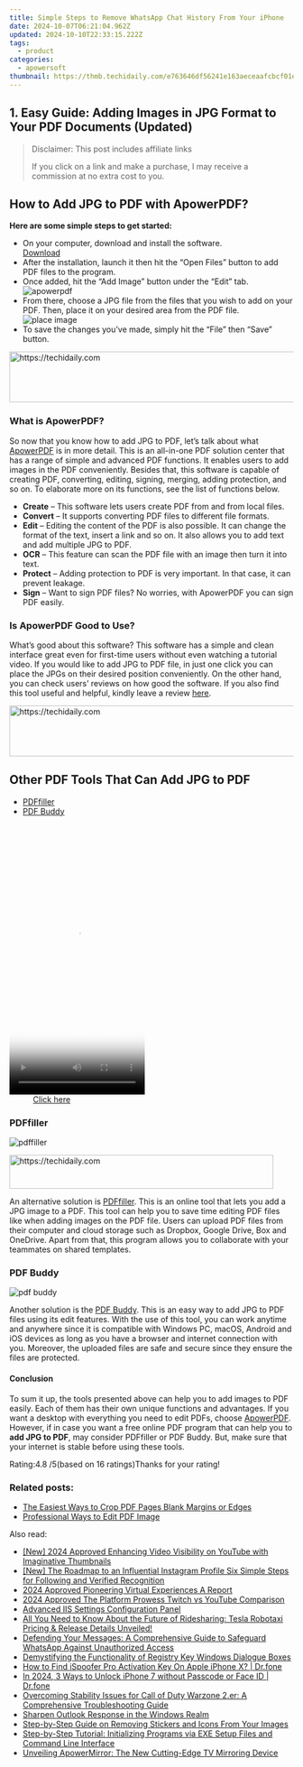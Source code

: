 ```yaml
---
title: Simple Steps to Remove WhatsApp Chat History From Your iPhone
date: 2024-10-07T06:21:04.962Z
updated: 2024-10-10T22:33:15.222Z
tags:
  - product
categories:
  - apowersoft
thumbnail: https://thmb.techidaily.com/e763646df56241e163aeceaafcbcf01e71b694cfa53e5f00bb7e352c2dad15fc.jpg
---
```


## 1. Easy Guide: Adding Images in JPG Format to Your PDF Documents (Updated)

>  Disclaimer: This post includes affiliate links
>
>  If you click on a link and make a purchase, I may receive a commission at no extra cost to you.
>

## How to Add JPG to PDF with ApowerPDF?

**Here are some simple steps to get started:**

* On your computer, download and install the software.  
[Download](https://tools.techidaily.com/apowersoft/products/)
* After the installation, launch it then hit the “Open Files” button to add PDF files to the program.
* Once added, hit the “Add Image” button under the “Edit” tab.  
![apowerpdf](https://www.apowersoft.com//webusupload.aoscdn.com/apowercom/wp-content/uploads/2020/07/add-image.jpg.webp)
* From there, choose a JPG file from the files that you wish to add on your PDF. Then, place it on your desired area from the PDF file.  
![place image](https://www.apowersoft.com//webusupload.aoscdn.com/apowercom/wp-content/uploads/2020/07/place-jpg.jpg.webp)
* To save the changes you’ve made, simply hit the “File” then “Save” button.

<!-- affiliate ads begin -->
<a href="https://imp.i357552.net/c/5597632/947750/11832" target="_top" id="947750">
  <img src="//a.impactradius-go.com/display-ad/11832-947750" border="0" alt="https://techidaily.com" width="728" height="90"/>
</a>
<img height="0" width="0" src="https://imp.i357552.net/i/5597632/947750/11832" style="position:absolute;visibility:hidden;" border="0" />
<!-- affiliate ads end -->

### What is ApowerPDF?

So now that you know how to add JPG to PDF, let’s talk about what [ApowerPDF](https://tools.techidaily.com/apowersoft/apower-pdf/) is in more detail. This is an all-in-one PDF solution center that has a range of simple and advanced PDF functions. It enables users to add images in the PDF conveniently. Besides that, this software is capable of creating PDF, converting, editing, signing, merging, adding protection, and so on. To elaborate more on its functions, see the list of functions below.

* **Create** – This software lets users create PDF from and from local files.
* **Convert** – It supports converting PDF files to different file formats.
* **Edit**  – Editing the content of the PDF is also possible. It can change the format of the text, insert a link and so on. It also allows you to add text and add multiple JPG to PDF.
* **OCR** – This feature can scan the PDF file with an image then turn it into text.
* **Protect** – Adding protection to PDF is very important. In that case, it can prevent leakage.
* **Sign** – Want to sign PDF files? No worries, with ApowerPDF you can sign PDF easily.

### Is ApowerPDF Good to Use?

What’s good about this software? This software has a simple and clean interface great even for first-time users without even watching a tutorial video. If you would like to add JPG to PDF file, in just one click you can place the JPGs on their desired position conveniently. On the other hand, you can check users’ reviews on how good the software. If you also find this tool useful and helpful, kindly leave a review [here](https://www.g2crowd.com/products/apowerpdf/reviews).

<!-- affiliate ads begin -->
<a href="https://appsumo.8odi.net/c/5597632/2132162/7443" target="_top" id="2132162">
  <img src="//a.impactradius-go.com/display-ad/7443-2132162" border="0" alt="https://techidaily.com" width="728" height="90"/>
</a>
<img height="0" width="0" src="https://appsumo.8odi.net/i/5597632/2132162/7443" style="position:absolute;visibility:hidden;" border="0" />
<!-- affiliate ads end -->

## Other PDF Tools That Can Add JPG to PDF

* [PDFfiller](https://tools.techidaily.com/apowersoft/products/)
* [PDF Buddy](https://tools.techidaily.com/apowersoft/products/)

<!-- affiliate ads begin -->
<span id="1770776">
					<video width="240" height="480" style="cursor:pointer"
           poster="//a.impactradius-go.com/display-clicktoplayimage/1770776.png"
           onclick="if(!this.playClicked){this.play();this.setAttribute('controls',true);this.playClicked=true;}">
	   <source src="//a.impactradius-go.com/display-ad/20702-1770776">
	   <img src="//a.impactradius-go.com/display-clicktoplayimage/1770776.png" style="border: none; height: 100%; width: 100%; object-fit: contain">
	</video>
	<div style="width:150px;text-align:center"><a href="javascript:window.open(decodeURIComponent('https%3A%2F%2Ftokenmetrics.sjv.io%2Fc%2F5597632%2F1770776%2F20702'), '_blank');void(0);">Click here</a></div>
</span>
<img height="0" width="0" src="https://imp.pxf.io/i/5597632/1770776/20702" style="position:absolute;visibility:hidden;" border="0" />
<!-- affiliate ads end -->

### PDFfiller

![pdffiller](https://www.apowersoft.com//webusupload.aoscdn.com/apowercom/wp-content/uploads/2020/07/add-image-pdffiller.jpg.webp)

<!-- affiliate ads begin -->
<a href="https://bluettius.sjv.io/c/5597632/2139114/17108" target="_top" id="2139114">
  <img src="//a.impactradius-go.com/display-ad/17108-2139114" border="0" alt="https://techidaily.com" width="468" height="60"/>
</a>
<img height="0" width="0" src="https://bluettius.sjv.io/i/5597632/2139114/17108" style="position:absolute;visibility:hidden;" border="0" />
<!-- affiliate ads end -->

An alternative solution is [PDFfiller](https://www.pdffiller.com/en/categories/add-image.htm). This is an online tool that lets you add a JPG image to a PDF. This tool can help you to save time editing PDF files like when adding images on the PDF file. Users can upload PDF files from their computer and cloud storage such as Dropbox, Google Drive, Box and OneDrive. Apart from that, this program allows you to collaborate with your teammates on shared templates.

### PDF Buddy

![pdf buddy](https://www.apowersoft.com//webusupload.aoscdn.com/apowercom/wp-content/uploads/2020/07/add-jpg-using-pdfbuddy.jpg.webp)

Another solution is the [PDF Buddy](https://www.pdfbuddy.com/how-to/add-image-to-pdf). This is an easy way to add JPG to PDF files using its edit features. With the use of this tool, you can work anytime and anywhere since it is compatible with Windows PC, macOS, Android and iOS devices as long as you have a browser and internet connection with you. Moreover, the uploaded files are safe and secure since they ensure the files are protected.

#### Conclusion

To sum it up, the tools presented above can help you to add images to PDF easily. Each of them has their own unique functions and advantages. If you want a desktop with everything you need to edit PDFs, choose [ApowerPDF](https://tools.techidaily.com/apowersoft/apower-pdf/). However, if in case you want a free online PDF program that can help you to **add JPG to PDF**, may consider PDFfiller or PDF Buddy. But, make sure that your internet is stable before using these tools.

Rating:4.8 /5(based on 16 ratings)Thanks for your rating!

### Related posts:

* [The Easiest Ways to Crop PDF Pages Blank Margins or Edges](https://tools.techidaily.com/apowersoft/apower-pdf/)
* [Professional Ways to Edit PDF Image](https://tools.techidaily.com/apowersoft/apower-pdf/)

<ins class="adsbygoogle"
     style="display:block"
     data-ad-format="autorelaxed"
     data-ad-client="ca-pub-7571918770474297"
     data-ad-slot="1223367746"></ins>

<ins class="adsbygoogle"
     style="display:block"
     data-ad-client="ca-pub-7571918770474297"
     data-ad-slot="8358498916"
     data-ad-format="auto"
     data-full-width-responsive="true"></ins>

<span class="atpl-alsoreadstyle">Also read:</span>
<div><ul>
<li><a href="https://youtube-docs.techidaily.com/024-approved-enhancing-video-visibility-on-youtube-with-imaginative-thumbnails/"><u>[New] 2024 Approved Enhancing Video Visibility on YouTube with Imaginative Thumbnails</u></a></li>
<li><a href="https://instagram-videos.techidaily.com/new-the-roadmap-to-an-influential-instagram-profile-six-simple-steps-for-following-and-verified-recognition/"><u>[New] The Roadmap to an Influential Instagram Profile Six Simple Steps for Following and Verified Recognition</u></a></li>
<li><a href="https://fox-hovers.techidaily.com/2024-approved-pioneering-virtual-experiences-a-report/"><u>2024 Approved Pioneering Virtual Experiences A Report</u></a></li>
<li><a href="https://fox-info.techidaily.com/2024-approved-the-platform-prowess-twitch-vs-youtube-comparison/"><u>2024 Approved The Platform Prowess Twitch vs YouTube Comparison</u></a></li>
<li><a href="https://fox-tips.techidaily.com/advanced-iis-settings-configuration-panel/"><u>Advanced IIS Settings Configuration Panel</u></a></li>
<li><a href="https://technical-tips.techidaily.com/all-you-need-to-know-about-the-future-of-ridesharing-tesla-robotaxi-pricing-and-release-details-unveiled/"><u>All You Need to Know About the Future of Ridesharing: Tesla Robotaxi Pricing & Release Details Unveiled!</u></a></li>
<li><a href="https://fox-tips.techidaily.com/defending-your-messages-a-comprehensive-guide-to-safeguard-whatsapp-against-unauthorized-access/"><u>Defending Your Messages: A Comprehensive Guide to Safeguard WhatsApp Against Unauthorized Access</u></a></li>
<li><a href="https://fox-tips.techidaily.com/demystifying-the-functionality-of-registry-key-windows-dialogue-boxes/"><u>Demystifying the Functionality of Registry Key Windows Dialogue Boxes</u></a></li>
<li><a href="https://fake-location.techidaily.com/how-to-find-ispoofer-pro-activation-key-on-apple-iphone-x-drfone-by-drfone-virtual-ios/"><u>How to Find iSpoofer Pro Activation Key On Apple iPhone X? | Dr.fone</u></a></li>
<li><a href="https://iphone-unlock.techidaily.com/in-2024-3-ways-to-unlock-iphone-7-without-passcode-or-face-id-drfone-by-drfone-ios/"><u>In 2024, 3 Ways to Unlock iPhone 7 without Passcode or Face ID | Dr.fone</u></a></li>
<li><a href="https://win-able.techidaily.com/overcoming-stability-issues-for-call-of-duty-warzone-2er-a-comprehensive-troubleshooting-guide/"><u>Overcoming Stability Issues for Call of Duty Warzone 2.er: A Comprehensive Troubleshooting Guide</u></a></li>
<li><a href="https://win11.techidaily.com/sharpen-outlook-response-in-the-windows-realm/"><u>Sharpen Outlook Response in the Windows Realm</u></a></li>
<li><a href="https://fox-tips.techidaily.com/step-by-step-guide-on-removing-stickers-and-icons-from-your-images/"><u>Step-by-Step Guide on Removing Stickers and Icons From Your Images</u></a></li>
<li><a href="https://fox-tips.techidaily.com/step-by-step-tutorial-initializing-programs-via-exe-setup-files-and-command-line-interface/"><u>Step-by-Step Tutorial: Initializing Programs via EXE Setup Files and Command Line Interface</u></a></li>
<li><a href="https://fox-tips.techidaily.com/unveiling-apowermirror-the-new-cutting-edge-tv-mirroring-device/"><u>Unveiling ApowerMirror: The New Cutting-Edge TV Mirroring Device</u></a></li>
</ul></div>

